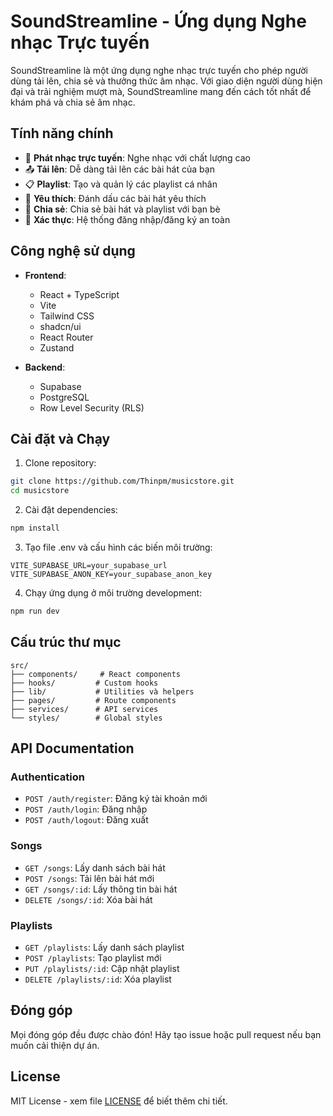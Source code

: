 # SoundStreamline - Ứng dụng Nghe nhạc Trực tuyến

SoundStreamline là một ứng dụng nghe nhạc trực tuyến cho phép người dùng tải lên, chia sẻ và thưởng thức âm nhạc. Với giao diện người dùng hiện đại và trải nghiệm mượt mà, SoundStreamline mang đến cách tốt nhất để khám phá và chia sẻ âm nhạc.

## Tính năng chính

- 🎵 **Phát nhạc trực tuyến**: Nghe nhạc với chất lượng cao
- 📤 **Tải lên**: Dễ dàng tải lên các bài hát của bạn
- 📋 **Playlist**: Tạo và quản lý các playlist cá nhân
- 💟 **Yêu thích**: Đánh dấu các bài hát yêu thích
- 🔄 **Chia sẻ**: Chia sẻ bài hát và playlist với bạn bè
- 👥 **Xác thực**: Hệ thống đăng nhập/đăng ký an toàn

## Công nghệ sử dụng

- **Frontend**:
  - React + TypeScript
  - Vite
  - Tailwind CSS
  - shadcn/ui
  - React Router
  - Zustand

- **Backend**:
  - Supabase
  - PostgreSQL
  - Row Level Security (RLS)

## Cài đặt và Chạy

1. Clone repository:
```bash
git clone https://github.com/Thinpm/musicstore.git
cd musicstore
```

2. Cài đặt dependencies:
```bash
npm install
```

3. Tạo file .env và cấu hình các biến môi trường:
```env
VITE_SUPABASE_URL=your_supabase_url
VITE_SUPABASE_ANON_KEY=your_supabase_anon_key
```

4. Chạy ứng dụng ở môi trường development:
```bash
npm run dev
```

## Cấu trúc thư mục

```
src/
├── components/     # React components
├── hooks/         # Custom hooks
├── lib/           # Utilities và helpers
├── pages/         # Route components
├── services/      # API services
└── styles/        # Global styles
```

## API Documentation

### Authentication
- `POST /auth/register`: Đăng ký tài khoản mới
- `POST /auth/login`: Đăng nhập
- `POST /auth/logout`: Đăng xuất

### Songs
- `GET /songs`: Lấy danh sách bài hát
- `POST /songs`: Tải lên bài hát mới
- `GET /songs/:id`: Lấy thông tin bài hát
- `DELETE /songs/:id`: Xóa bài hát

### Playlists
- `GET /playlists`: Lấy danh sách playlist
- `POST /playlists`: Tạo playlist mới
- `PUT /playlists/:id`: Cập nhật playlist
- `DELETE /playlists/:id`: Xóa playlist

## Đóng góp

Mọi đóng góp đều được chào đón! Hãy tạo issue hoặc pull request nếu bạn muốn cải thiện dự án.

## License

MIT License - xem file [LICENSE](LICENSE) để biết thêm chi tiết.
